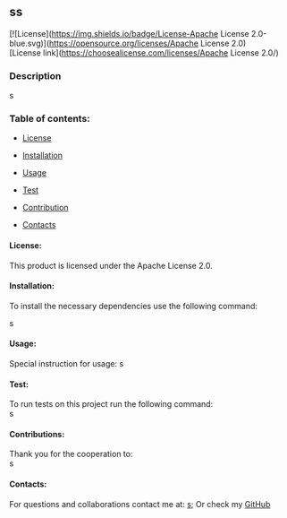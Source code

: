 
  ## ss
  
  [![License](https://img.shields.io/badge/License-Apache License 2.0-blue.svg)](https://opensource.org/licenses/Apache License 2.0)<br>
  [License link](https://choosealicense.com/licenses/Apache License 2.0/)<br>

### Description

  s

### Table of contents:

  - [License](#license)

  - [Installation](#install)

  - [Usage](#usage)

  - [Test](#tests)
  
  - [Contribution](#contributions)

  - [Contacts](#contacts)


#### License:
  This product is licensed under the Apache License 2.0.

#### Installation:
  To install the necessary dependencies use the following command:

  s

#### Usage:

  Special instruction for usage:
  s

#### Test:

  To run tests on this project run the following command: <br>
  s

####  Contributions:
  
  Thank you for the cooperation to:<br>
  s

#### Contacts:

  For questions and collaborations contact me at: [s](mailto:s);
  Or check my [GitHub](https://github.com/s)
